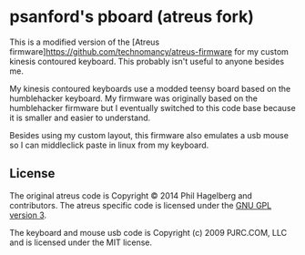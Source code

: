 # psanford's pboard (atreus fork)

This is a modified version of the [Atreus firmware]https://github.com/technomancy/atreus-firmware for my custom kinesis contoured keyboard. This probably isn't useful to anyone besides me.

My kinesis contoured keyboards use a modded teensy board based on the humblehacker keyboard. My firmware was originally based on the humblehacker firmware but I eventually switched to this code base because it is smaller and easier to understand.

Besides using my custom layout, this firmware also emulates a usb mouse so I can middleclick paste in linux from my keyboard.

## License

The original atreus code is Copyright © 2014 Phil Hagelberg and contributors.
The atreus specific code is licensed under the [GNU GPL version 3](https://www.gnu.org/licenses/gpl.html).

The keyboard and mouse usb code is Copyright (c) 2009 PJRC.COM, LLC and is licensed under the MIT license.

